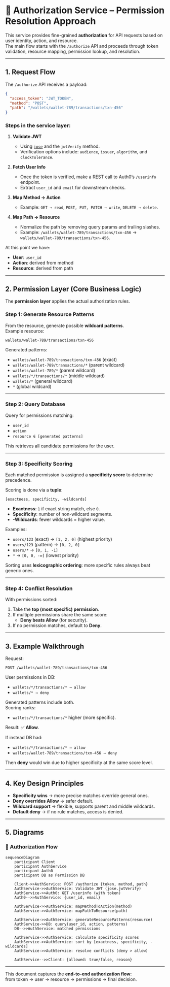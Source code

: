 # 🔐 Authorization Service – Permission Resolution Approach

This service provides fine-grained **authorization** for API requests based on user identity, action, and resource.  
The main flow starts with the `/authorize` API and proceeds through token validation, resource mapping, permission lookup, and resolution.

---

## 1. Request Flow

The `/authorize` API receives a payload:

```json
{
  "access_token": "JWT_TOKEN",
  "method": "POST",
  "path": "/wallets/wallet-789/transactions/txn-456"
}
```

### Steps in the service layer:

1. **Validate JWT**  
   - Using [`jose`](https://github.com/panva/jose) and the `jwtVerify` method.  
   - Verification options include: `audience`, `issuer`, `algorithm`, and `clockTolerance`.

2. **Fetch User Info**  
   - Once the token is verified, make a REST call to Auth0’s `/userinfo` endpoint.  
   - Extract `user_id` and `email` for downstream checks.

3. **Map Method → Action**  
   - Example: `GET → read`, `POST, PUT, PATCH → write`, `DELETE → delete`.

4. **Map Path → Resource**  
   - Normalize the path by removing query params and trailing slashes.  
   - Example: `/wallets/wallet-789/transactions/txn-456` → `wallets/wallet-789/transactions/txn-456`.

At this point we have:
- **User**: `user_id`
- **Action**: derived from method
- **Resource**: derived from path

---

## 2. Permission Layer (Core Business Logic)

The **permission layer** applies the actual authorization rules.

### Step 1: Generate Resource Patterns  
From the resource, generate possible **wildcard patterns**.  
Example resource:  
```
wallets/wallet-789/transactions/txn-456
```

Generated patterns:
- `wallets/wallet-789/transactions/txn-456` (exact)  
- `wallets/wallet-789/transactions/*` (parent wildcard)  
- `wallets/wallet-789/*` (parent wildcard)  
- `wallets/*/transactions/*` (middle wildcard)  
- `wallets/*` (general wildcard)  
- `*` (global wildcard)  

---

### Step 2: Query Database  
Query for permissions matching:
- `user_id`
- `action`
- `resource ∈ [generated patterns]`

This retrieves all candidate permissions for the user.

---

### Step 3: Specificity Scoring  
Each matched permission is assigned a **specificity score** to determine precedence.

Scoring is done via a **tuple**:  
```
[exactness, specificity, -wildcards]
```

- **Exactness**: `1` if exact string match, else `0`.
- **Specificity**: number of non-wildcard segments.
- **-Wildcards**: fewer wildcards = higher value.

Examples:
- `users/123` (exact) → `[1, 2, 0]` (highest priority)  
- `users/123` (pattern) → `[0, 2, 0]`  
- `users/*` → `[0, 1, -1]`  
- `*` → `[0, 0, -∞]` (lowest priority)  

Sorting uses **lexicographic ordering**: more specific rules always beat generic ones.

---

### Step 4: Conflict Resolution  
With permissions sorted:

1. Take the **top (most specific) permission**.
2. If multiple permissions share the same score:
   - **Deny beats Allow** (for security).
3. If no permission matches, default to **Deny**.

---

## 3. Example Walkthrough

Request:
```http
POST /wallets/wallet-789/transactions/txn-456
```

User permissions in DB:
- `wallets/*/transactions/* → allow`
- `wallets/* → deny`

Generated patterns include both.  
Scoring ranks:
- `wallets/*/transactions/*` higher (more specific).  

Result: ✅ **Allow**.  

If instead DB had:
- `wallets/*/transactions/* → allow`
- `wallets/wallet-789/transactions/txn-456 → deny`

Then **deny** would win due to higher specificity at the same score level.  

---

## 4. Key Design Principles

- **Specificity wins** → more precise matches override general ones.
- **Deny overrides Allow** → safer default.
- **Wildcard support** → flexible, supports parent and middle wildcards.
- **Default deny** → if no rule matches, access is denied.

---

## 5. Diagrams

### 🔄 Authorization Flow

```mermaid
sequenceDiagram
    participant Client
    participant AuthService
    participant Auth0
    participant DB as Permission DB

    Client->>AuthService: POST /authorize {token, method, path}
    AuthService->>AuthService: Validate JWT (jose.jwtVerify)
    AuthService->>Auth0: GET /userinfo (with token)
    Auth0-->>AuthService: {user_id, email}

    AuthService->>AuthService: mapMethodToAction(method)
    AuthService->>AuthService: mapPathToResource(path)

    AuthService->>AuthService: generateResourcePatterns(resource)
    AuthService->>DB: query(user_id, action, patterns)
    DB-->>AuthService: matched permissions

    AuthService->>AuthService: calculate specificity scores
    AuthService->>AuthService: sort by [exactness, specificity, -wildcards]
    AuthService->>AuthService: resolve conflicts (deny > allow)

    AuthService-->>Client: {allowed: true/false, reason}
```

---

This document captures the **end-to-end authorization flow**:  
from token → user → resource → permissions → final decision.
